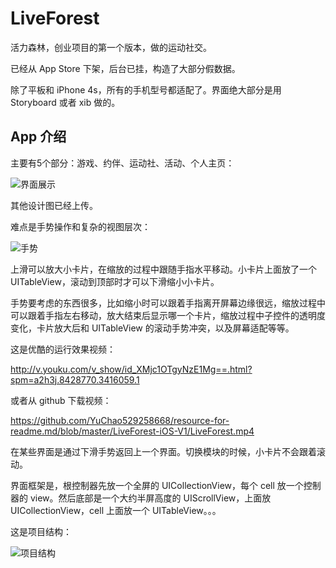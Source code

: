 # LiveForest

活力森林，创业项目的第一个版本，做的运动社交。

已经从 App Store 下架，后台已挂，构造了大部分假数据。

除了平板和 iPhone 4s，所有的手机型号都适配了。界面绝大部分是用 Storyboard 或者 xib 做的。


## App 介绍
主要有5个部分：游戏、约伴、运动社、活动、个人主页：

![界面展示](https://github.com/YuChao529258668/resource-for-readme.md/blob/master/LiveForest-iOS-V1/界面展示.png)

其他设计图已经上传。

难点是手势操作和复杂的视图层次：

![手势](https://github.com/YuChao529258668/resource-for-readme.md/blob/master/LiveForest-iOS-V1/手势.gif)

上滑可以放大小卡片，在缩放的过程中跟随手指水平移动。小卡片上面放了一个 UITableView，滚动到顶部时才可以下滑缩小小卡片。

手势要考虑的东西很多，比如缩小时可以跟着手指离开屏幕边缘很远，缩放过程中可以跟着手指左右移动，放大结束后显示哪一个卡片，缩放过程中子控件的透明度变化，卡片放大后和 UITableView 的滚动手势冲突，以及屏幕适配等等。

这是优酷的运行效果视频：

http://v.youku.com/v_show/id_XMjc1OTgyNzE1Mg==.html?spm=a2h3j.8428770.3416059.1

或者从 github 下载视频：

https://github.com/YuChao529258668/resource-for-readme.md/blob/master/LiveForest-iOS-V1/LiveForest.mp4

在某些界面是通过下滑手势返回上一个界面。切换模块的时候，小卡片不会跟着滚动。

界面框架是，根控制器先放一个全屏的 UICollectionView，每个 cell 放一个控制器的 view。然后底部是一个大约半屏高度的 UIScrollView，上面放 UICollectionView，cell 上面放一个 UITableView。。。


这是项目结构：

![项目结构](https://github.com/YuChao529258668/resource-for-readme.md/blob/master/LiveForest-iOS-V1/项目结构.png)
